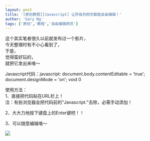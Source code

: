```yaml
---
layout: post
title: '[原创教程][Javascript] 让所有的网页都能自由编辑！'
author: 'Gary Ng'
tags: ['原创','教程','自由编辑网页']
---
```


这个其实笔者很久以前就发布过一个影片，  
 今天整理时有不小心看到了，  
 于是，  
 觉得蛮好玩的，  
 就把它发出来咯～  
  
 Javascript代码：javascript: document.body.contentEditable = 'true';
document.designMode = 'on'; void 0  
  
  
 使用方法：  
 1、直接把代码贴在URL栏上！  
 注：有些浏览器会把代码前的"Javascript:"去除，必需手动添加！  
  
  
 2、大大力地按下键盘上的Enter键吧！！  
  
 3、可以随意编辑咯～  
  
  
[![](http://1.bp.blogspot.com/-dkwf6Gb8esw/TqeWls7zZ7I/AAAAAAAAAWQ/ccbz9h2pElk/s1600/f.gif)](http://1.bp.blogspot.com/-dkwf6Gb8esw/TqeWls7zZ7I/AAAAAAAAAWQ/ccbz9h2pElk/s1600/f.gif)
  

